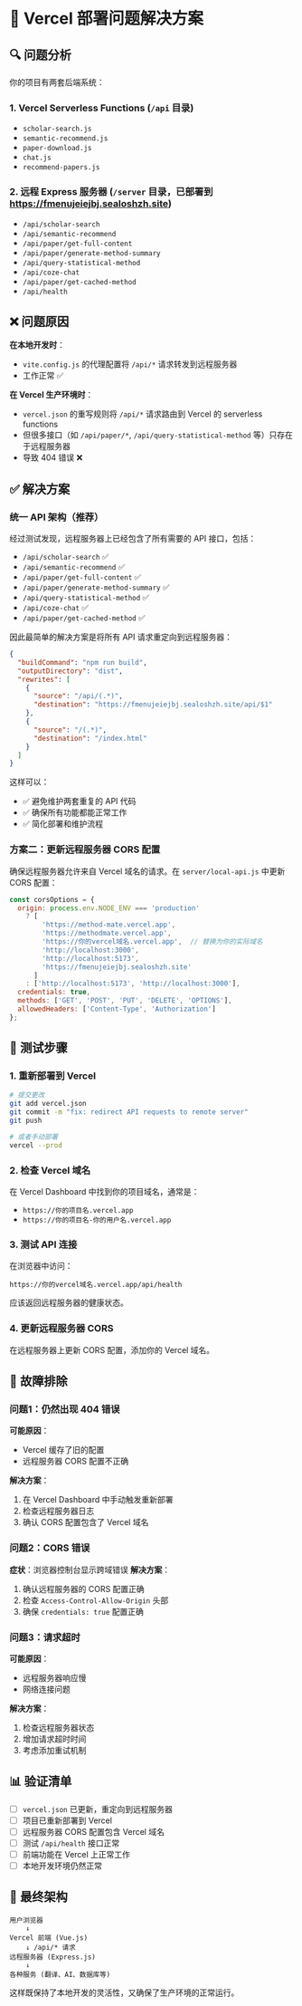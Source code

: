 # 🚀 Vercel 部署问题解决方案

## 🔍 问题分析

你的项目有两套后端系统：

### 1. Vercel Serverless Functions (`/api` 目录)
- `scholar-search.js`
- `semantic-recommend.js` 
- `paper-download.js`
- `chat.js`
- `recommend-papers.js`

### 2. 远程 Express 服务器 (`/server` 目录，已部署到 https://fmenujeiejbj.sealoshzh.site)
- `/api/scholar-search`
- `/api/semantic-recommend`
- `/api/paper/get-full-content`
- `/api/paper/generate-method-summary`
- `/api/query-statistical-method`
- `/api/coze-chat`
- `/api/paper/get-cached-method`
- `/api/health`

## ❌ 问题原因

**在本地开发时**：
- `vite.config.js` 的代理配置将 `/api/*` 请求转发到远程服务器
- 工作正常 ✅

**在 Vercel 生产环境时**：
- `vercel.json` 的重写规则将 `/api/*` 请求路由到 Vercel 的 serverless functions
- 但很多接口（如 `/api/paper/*`, `/api/query-statistical-method` 等）只存在于远程服务器
- 导致 404 错误 ❌

## ✅ 解决方案

### 统一 API 架构（推荐）

经过测试发现，远程服务器上已经包含了所有需要的 API 接口，包括：
- `/api/scholar-search` ✅
- `/api/semantic-recommend` ✅
- `/api/paper/get-full-content` ✅
- `/api/paper/generate-method-summary` ✅
- `/api/query-statistical-method` ✅
- `/api/coze-chat` ✅
- `/api/paper/get-cached-method` ✅

因此最简单的解决方案是将所有 API 请求重定向到远程服务器：

```json
{
  "buildCommand": "npm run build",
  "outputDirectory": "dist",
  "rewrites": [
    {
      "source": "/api/(.*)",
      "destination": "https://fmenujeiejbj.sealoshzh.site/api/$1"
    },
    {
      "source": "/(.*)",
      "destination": "/index.html"
    }
  ]
}
```

这样可以：
- ✅ 避免维护两套重复的 API 代码
- ✅ 确保所有功能都能正常工作
- ✅ 简化部署和维护流程

### 方案二：更新远程服务器 CORS 配置

确保远程服务器允许来自 Vercel 域名的请求。在 `server/local-api.js` 中更新 CORS 配置：

```javascript
const corsOptions = {
  origin: process.env.NODE_ENV === 'production' 
    ? [
        'https://method-mate.vercel.app',
        'https://methodmate.vercel.app', 
        'https://你的vercel域名.vercel.app',  // 替换为你的实际域名
        'http://localhost:3000',
        'http://localhost:5173',
        'https://fmenujeiejbj.sealoshzh.site'
      ]
    : ['http://localhost:5173', 'http://localhost:3000'],
  credentials: true,
  methods: ['GET', 'POST', 'PUT', 'DELETE', 'OPTIONS'],
  allowedHeaders: ['Content-Type', 'Authorization']
};
```

## 🧪 测试步骤

### 1. 重新部署到 Vercel
```bash
# 提交更改
git add vercel.json
git commit -m "fix: redirect API requests to remote server"
git push

# 或者手动部署
vercel --prod
```

### 2. 检查 Vercel 域名
在 Vercel Dashboard 中找到你的项目域名，通常是：
- `https://你的项目名.vercel.app`
- `https://你的项目名-你的用户名.vercel.app`

### 3. 测试 API 连接
在浏览器中访问：
```
https://你的vercel域名.vercel.app/api/health
```

应该返回远程服务器的健康状态。

### 4. 更新远程服务器 CORS
在远程服务器上更新 CORS 配置，添加你的 Vercel 域名。

## 🔧 故障排除

### 问题1：仍然出现 404 错误
**可能原因**：
- Vercel 缓存了旧的配置
- 远程服务器 CORS 配置不正确

**解决方案**：
1. 在 Vercel Dashboard 中手动触发重新部署
2. 检查远程服务器日志
3. 确认 CORS 配置包含了 Vercel 域名

### 问题2：CORS 错误
**症状**：浏览器控制台显示跨域错误
**解决方案**：
1. 确认远程服务器的 CORS 配置正确
2. 检查 `Access-Control-Allow-Origin` 头部
3. 确保 `credentials: true` 配置正确

### 问题3：请求超时
**可能原因**：
- 远程服务器响应慢
- 网络连接问题

**解决方案**：
1. 检查远程服务器状态
2. 增加请求超时时间
3. 考虑添加重试机制

## 📊 验证清单

- [ ] `vercel.json` 已更新，重定向到远程服务器
- [ ] 项目已重新部署到 Vercel
- [ ] 远程服务器 CORS 配置包含 Vercel 域名
- [ ] 测试 `/api/health` 接口正常
- [ ] 前端功能在 Vercel 上正常工作
- [ ] 本地开发环境仍然正常

## 🎯 最终架构

```
用户浏览器
    ↓
Vercel 前端 (Vue.js)
    ↓ /api/* 请求
远程服务器 (Express.js)
    ↓
各种服务 (翻译、AI、数据库等)
```

这样既保持了本地开发的灵活性，又确保了生产环境的正常运行。 